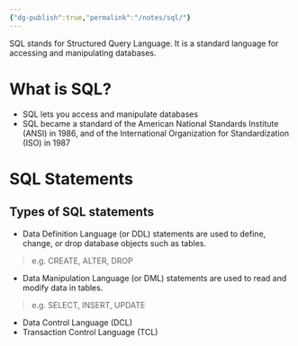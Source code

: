 ```yaml
---
{"dg-publish":true,"permalink":"/notes/sql/"}
---
```



SQL stands for Structured Query Language. It is a standard language for accessing and manipulating databases.

# What is SQL?
- SQL lets you access and manipulate databases
- SQL became a standard of the American National Standards Institute (ANSI) in 1986, and of the International Organization for Standardization (ISO) in 1987

# SQL Statements
## Types of SQL statements
- Data Definition Language (or DDL) statements are used to define, change, or drop database objects such as tables. 
> e.g. CREATE, ALTER, DROP
- Data Manipulation Language (or DML) statements are used to read and modify data in tables.
> e.g. SELECT, INSERT, UPDATE
- Data Control Language (DCL)
- Transaction Control Language (TCL)
